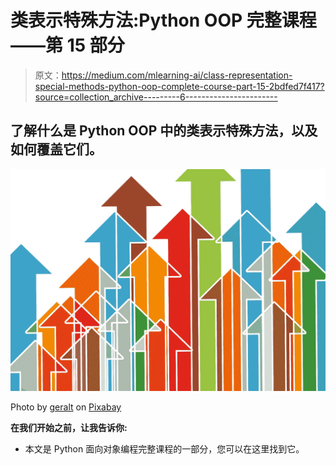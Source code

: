 # 类表示特殊方法:Python OOP 完整课程——第 15 部分

> 原文：<https://medium.com/mlearning-ai/class-representation-special-methods-python-oop-complete-course-part-15-2bdfed7f417?source=collection_archive---------6----------------------->

## 了解什么是 Python OOP 中的类表示特殊方法，以及如何覆盖它们。

![](img/670642d1c3ff18cb92ac7e7afdc21fb9.png)

Photo by [geralt](https://pixabay.com/users/geralt-9301/) on [Pixabay](https://pixabay.com/images/search/%20methods/)

**在我们开始之前，让我告诉你:**

*   本文是 Python 面向对象编程完整课程的一部分，您可以在这里找到它。